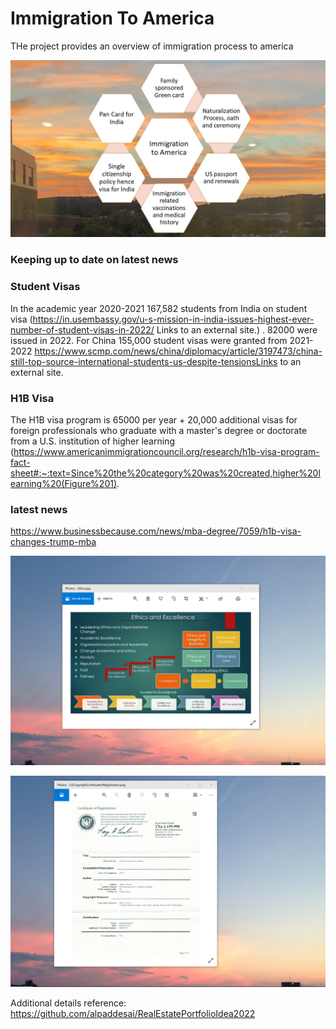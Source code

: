 # Immigration To America

THe project provides an overview of immigration process to america

![image](ImmigrationToAmerica.jpg)

### Keeping up to date on latest news
### Student Visas
In the academic year 2020-2021 167,582  students from India on student visa (https://in.usembassy.gov/u-s-mission-in-india-issues-highest-ever-number-of-student-visas-in-2022/ Links to an external site.)  . 82000 were issued in 2022.   For China 155,000 student visas were granted from 2021-2022  https://www.scmp.com/news/china/diplomacy/article/3197473/china-still-top-source-international-students-us-despite-tensionsLinks to an external site.

### H1B Visa
The H1B visa program is 65000 per year + 20,000 additional visas for foreign professionals who graduate with a master's degree or doctorate from a U.S. institution of higher learning (https://www.americanimmigrationcouncil.org/research/h1b-visa-program-fact-sheet#:~:text=Since%20the%20category%20was%20created,higher%20learning%20(Figure%201).  

### latest news
https://www.businessbecause.com/news/mba-degree/7059/h1b-visa-changes-trump-mba

![image](EthicsandExcellence.png)

![imaged](USCopyrightCertificate.png)

Additional details reference: https://github.com/alpaddesai/RealEstatePortfolioIdea2022
